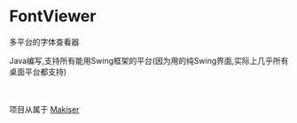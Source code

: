 # FontViewer
多平台的字体查看器

Java编写,支持所有能用Swing框架的平台(因为用的纯Swing界面,实际上几乎所有桌面平台都支持)

</br></br>
项目从属于 [Makiser](https://gitee.com/mksr)
